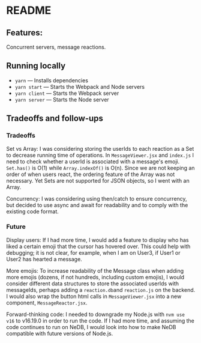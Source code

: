 # README

## Features:

Concurrent servers, message reactions.

## Running locally

- `yarn` — Installs dependencies
- `yarn start` — Starts the Webpack and Node servers
- `yarn client` — Starts the Webpack server
- `yarn server` — Starts the Node server

## Tradeoffs and follow-ups

### Tradeoffs

Set vs Array: I was considering storing the userIds to each reaction as a Set to decrease running time of operations.
In `MessageViewer.jsx` and `index.js`  I need to check whether a userId is associated with a message's
emoji. `Set.has()` is O(1) while `Array.indexOf()` is O(n). Since we are not keeping an order of when users react, the
ordering
feature of the Array was not necessary. Yet Sets are not supported for JSON objects, so I went with an Array.

Concurrency: I was considering using then/catch to ensure concurrency, but decided to use async and await for
readability and to comply with the existing code format.

### Future

Display users: If I had more time, I would add a feature to display who has liked a certain emoji that the cursor has
hovered over. This could help with debugging; it is not clear, for example, when I am on User3, if User1 or User2 has
hearted a message.

More emojis: To increase readability of the Message class when adding more emojis (dozens, if not hundreds, including custom
emojis), I would consider different data structures to store the associated userIds with messageIds, perhaps adding a `reaction.db`and `reaction.js` on the backend. I would also wrap
the button html calls in `MessageViewer.jsx` into a new component, `MessageReactor.jsx`.

Forward-thinking code: I needed to downgrade my Node.js with `nvm use v16` to v16.19.0 in order to run the code. If I
had more time, and assuming the code continues to run on NeDB, I would look into how to make NeDB compatible with future versions of Node.js.
